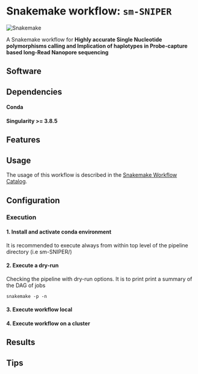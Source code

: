 # Snakemake workflow: `sm-SNIPER`

![Snakemake](https://img.shields.io/badge/snakemake-≥6.3.0-brightgreen.svg)


A Snakemake workflow for **Highly accurate Single Nucleotide polymorphisms calling and Implication of haplotypes in Probe-capture based long-Read Nanopore sequencing**


## Software

## Dependencies 

#### Conda
#### Singularity >= 3.8.5

## Features

## Usage

The usage of this workflow is described in the [Snakemake Workflow Catalog](https://snakemake.github.io/snakemake-workflow-catalog/?usage=<owner>%2F<repo>).

## Configuration

### Execution

#### 1. Install and activate conda environment
It is recommended to execute always from within top level of the pipeline directory (i.e sm-SNIPER/)
#### 2. Execute a dry-run
Checking the pipeline with dry-run options. It is to print print a summary of the DAG of jobs
```
snakemake -p -n
```
#### 3. Execute workflow local
#### 4. Execute workflow on a cluster


## Results

## Tips
